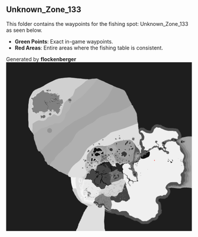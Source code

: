 ## Unknown_Zone_133
This folder contains the waypoints for the fishing spot: Unknown_Zone_133 as seen below.

- **Green Points**: Exact in-game waypoints.
- **Red Areas**: Entire areas where the fishing table is consistent.

Generated by **flockenberger**
![Unknown_Zone_133](./Preview.png?raw=true "Unknown_Zone_133")